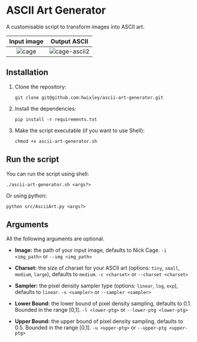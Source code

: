 # ASCII Art Generator

A customisable script to transform images into ASCII art.

Input image                |  Output ASCII
:-------------------------:|:-------------------------:
![cage](https://github.com/hwixley/ascii-art-generator/assets/57837950/2380ff4d-09a9-433e-a4e4-a0ff00c451fe) | ![cage-ascii2](https://github.com/hwixley/ascii-art-generator/assets/57837950/d2e3cfa9-7c9c-40cc-8eb2-e575ffe7eafe)

## Installation

1. Clone the repository:
   ```
   git clone git@github.com:hwixley/ascii-art-generator.git
   ```
2. Install the dependencies:
   ```
   pip install -r requirements.txt
   ```
3. Make the script executable (if you want to use Shell):
   ```
   chmod +x ascii-art-generator.sh
   ```

## Run the script
You can run the script using shell:
```
./ascii-art-generator.sh <args?>
```
Or using python:
```
python src/AsciiArt.py <args?>
```

## Arguments
All the following arguments are optional.

- __Image:__ the path of your input image, defaults to Nick Cage.
`-i <img_path>` or `--img <img_path>`

- __Charset:__ the size of charset for your ASCII art (options: `tiny`, `small`, `medium`, `large`), defaults to `medium`.
`-c <charset>` or `--charset <charset>`

- __Sampler:__ the pixel density sampler type (options: `linear`, `log`, `exp`), defaults to `linear`.
`-s <sampler>` or `--sampler <sampler>`

- __Lower Bound:__ the lower bound of pixel density sampling, defaults to 0.1. Bounded in the range [0,1].
  `-l <lower-ptg>` or `--lower-ptg <lower-ptg>`

- __Upper Bound:__ the upper bound of pixel density sampling, defaults to 0.5. Bounded in the range [0,1].
`-u <upper-ptg>` or `--upper-ptg <upper-ptg>`
